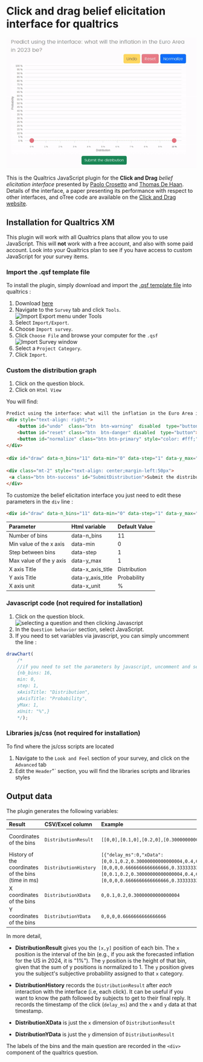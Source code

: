 # Click and drag belief elicitation interface for qualtrics

![](animated_gif/qualtrics_animated_gif.gif)

This is the Qualtrics JavaScript plugin for the **Click and Drag** _belief elicitation interface_ presented by [Paolo Crosetto](https://paolocrosetto.wordpress.com/) and [Thomas De Haan](https://sites.google.com/view/thomas-de-haan). Details of the interface, a paper presenting its performance with respect to other interfaces, and oTree code are available on the [Click and Drag website](https://beliefelicitation.github.io/).

## Installation for Qualtrics XM

This plugin will work with all Qualtrics plans that allow you to use JavaScript. This will **not** work with a free account, and also with some paid account. Look into your Qualtrics plan to see if you have access to custom JavaScript for your survey items.

### Import the .qsf template file

To install the plugin, simply download and import the [.qsf template
file](https://raw.githubusercontent.com/beliefelicitation/qualtrics/main/Click-and-drag_elicitation_builder_template.qsf)
into qualtrics :

1.  Download
    [here](https://raw.githubusercontent.com/beliefelicitation/qualtrics/main/Click-and-drag_elicitation_builder_template.qsf)
2.  Navigate to the `Survey` tab and click `Tools`. ![Import Export menu under    Tools](https://www.qualtrics.com/m/assets/support/wp-content/uploads/2021/03/import-export-survey-2.png)
3.  Select `Import/Export`.
4.  Choose `Import survey`.
5.  Click `Choose File` and browse your computer for the `.qsf`
    ![Import Survey window](https://www.qualtrics.com/m/assets/support/wp-content/uploads/2021/03/import-export-survey-4.png)
6.  Select a `Project Category`.
7.  Click `Import`.

### Custom the distribution graph

1.  Click on the question block.
2.  Click on `Html View`

You will find:

``` html
Predict using the interface: what will the inflation in the Euro Area in 2023 be?
<div style="text-align: right;">
    <button id="undo"  class="btn  btn-warning"  disabled  type="button">Undo</button>
    <button id="reset" class="btn  btn-danger" disabled  type="button">Reset</button>
    <button id="normalize" class="btn btn-primary" style="color: #fff;"  type="button">Normalize</button>
</div>

<div id="draw" data-n_bins="11" data-min="0" data-step="1" data-y_max="1" data-x_axis_title="Distribution" data-y_axis_title="Probability" data-x_unit="%"></div>

<div class="mt-2" style="text-align: center;margin-left:50px">
 <a class="btn btn-success" id="SubmitDistribution">Submit the distribution</a>
</div>
```

To customize the belief elicitation interface you just need to edit these parameters in the `div` line :

``` html
<div id="draw" data-n_bins="11" data-min="0" data-step="1" data-y_max="1" data-x_axis_title="Distribution" data-y_axis_title="Probability" data-x_unit="%"></div>
```

| Parameter               | Html variable     | Default Value|
|:------------------------|:------------------|:-------------|
| Number of bins          | data-n_bins       | 11           |
| Min value of the x axis | data-min          | 0            |
| Step between bins       | data-step         | 1            |
| Max value of the y axis | data-y_max        | 1            |
| X axis Title            | data-x_axis_title | Distribution |
| Y axis Title            | data-y_axis_title | Probability  |
| X axis unit             | data-x_unit       | \%           |

### Javascript code (not required for installation)

1.  Click on the question block. ![selecting a question and then clicking   Javascript](https://www.qualtrics.com/m/assets/support/wp-content/uploads/2021/04/JavaScript12.png)
2.  In the `Question behavior` section, select JavaScript.
3. If you need to set variables via javascript, you can simply uncomment the line :
``` javascript
drawChart(
	/*
	//if you need to set the parameters by javascript, uncomment and set this dictionary :
	{nb_bins: 16,
	min: 0,
	step: 1,
	xAxisTitle: "Distribution",
	yAxisTitle: "Probability",
	yMax: 1,
	xUnit: "%",}
	*/);
```

### Libraries js/css (not required for installation)

To find where the js/css scripts are located

1. Navigate to the `Look and Feel` section of your survey, and click on the `Advanced` tab 
2. Edit the `Header`"` section, you will find the libraries scripts and libraries styles

## Output data

The plugin generates the following variables:

| Result               | CSV/Excel column     | Example | Type |
|:------------------------|:------------------|:-------------|:-------------|
|  Coordinates of the bins         | `DistributionResult`| `[[0,0],[0.1,0],[0.2,0],[0.30000000000000004,0.6666666666666666]]`           | List of List |
| History of the coordinates of the bins (time in ms) | `DistributionHistory`          | `[{"delay_ms":0,"xData":[0,0.1,0.2,0.30000000000000004,0.4,0.5,0.6000000000000001,0.7000000000000001,0.8,0.9,1],"yData":[0,0,0,0.6666666666666666,0.3333333333333333,0,0,0,0,0,0]},{"delay_ms":78585,"xData":[0,0.1,0.2,0.30000000000000004,0.4,0.5,0.6000000000000001,0.7000000000000001,0.8,0.9,1],"yData":[0,0,0,0.6666666666666666,0.3333333333333333,0,0,0,0,0,0]}]`            | List of Dict |
| X coordinates of the bins       | `DistributionXData`         |      `0,0.1,0.2,0.30000000000000004`      | List |
| Y coordinates of the bins            | `DistributionYData` | `0,0,0,0.6666666666666666` | List |

In more detail, 

- **DistributionResult** gives you the `[x,y]` position of each bin. The `x` position is the interval of the bin (e.g., if you ask the forecasted inflation for the US in 2024, it is "1%"). The `y` position is the height of that bin, given that the sum of y positions is normalized to 1. The `y` position gives you the subject's subjective probability assigned to that `x` category.

- **DistributionHistory** records the `DistributionResult` after _each_ interaction with the interface (i.e, each click). It can be useful if you want to know the path followed by subjects to get to their final reply. It records the timestamp of the click (`delay_ms`) and the `x` and `y` data at that timestamp. 

- **DistributionXData** is just the `x` dimension of `DistributionResult`

- **DistributionYData** is just the `y` dimension of `DistributionResult`

The labels of the bins and the main question are recorded in the `<div>` component of the qualtrics question. 

